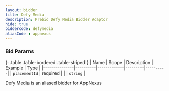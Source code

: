 ```yaml
---
layout: bidder
title: Defy Media
description: Prebid Defy Media Bidder Adaptor
hide: true
biddercode: defymedia
aliasCode : appnexus
---
```


### Bid Params

{: .table .table-bordered .table-striped }
| Name          | Scope    | Description | Example | Type     |
|---------------|----------|-------------|---------|----------|
| `placementId` | required |             |         | `string` |

Defy Media is an aliased bidder for AppNexus
